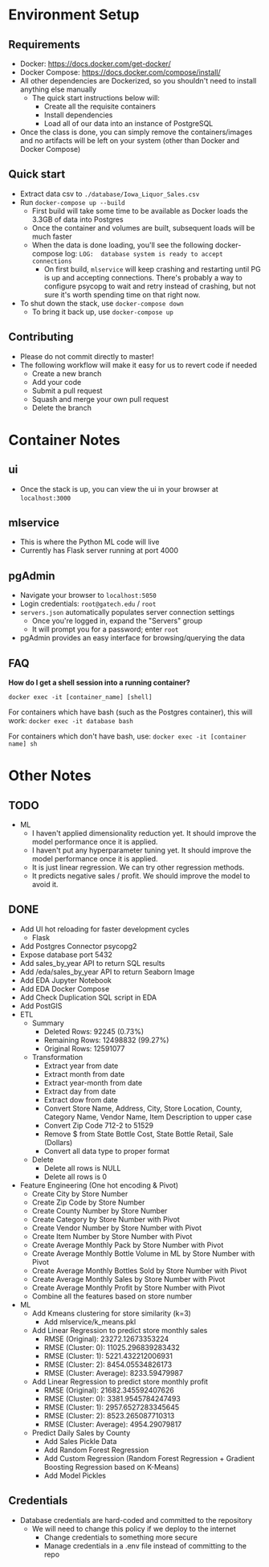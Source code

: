 # Environment Setup
## Requirements
- Docker: https://docs.docker.com/get-docker/
- Docker Compose: https://docs.docker.com/compose/install/
- All other dependencies are Dockerized, so you shouldn't need to install anything else manually
  - The quick start instructions below will:
    - Create all the requisite containers
    - Install dependencies
    - Load all of our data into an instance of PostgreSQL
- Once the class is done, you can simply remove the containers/images and no artifacts will be left on your system (other than Docker and Docker Compose)

## Quick start
- Extract data csv to `./database/Iowa_Liquor_Sales.csv`
- Run `docker-compose up --build`
  - First build will take some time to be available as Docker loads the 3.3GB of data into Postgres
  - Once the container and volumes are built, subsequent loads will be much faster
  - When the data is done loading, you'll see the following docker-compose log: `LOG:  database system is ready to accept connections`
    - On first build, `mlservice` will keep crashing and restarting until PG is up and accepting connections. There's probably a way to configure psycopg to wait and retry instead of crashing, but not sure it's worth spending time on that right now.
- To shut down the stack, use `docker-compose down`
  - To bring it back up, use `docker-compose up`

## Contributing
- Please do not commit directly to master!
- The following workflow will make it easy for us to revert code if needed
  - Create a new branch
  - Add your code
  - Submit a pull request
  - Squash and merge your own pull request
  - Delete the branch

# Container Notes

## ui
- Once the stack is up, you can view the ui in your browser at `localhost:3000`

## mlservice
- This is where the Python ML code will live
- Currently has Flask server running at port 4000

## pgAdmin
- Navigate your browser to `localhost:5050`
- Login credentials: `root@gatech.edu` / `root`
- `servers.json` automatically populates server connection settings
  - Once you're logged in, expand the "Servers" group
  - It will prompt you for a password; enter `root`
- pgAdmin provides an easy interface for browsing/querying the data

## FAQ

**How do I get a shell session into a running container?**

`docker exec -it [container_name] [shell]`

For containers which have bash (such as the Postgres container), this will work:
`docker exec -it database bash`

For containers which don't have bash, use:
`docker exec -it [container name] sh`

# Other Notes

## TODO
- ML
  - I haven't applied dimensionality reduction yet. It should improve the model performance once it is applied.
  - I haven't put any hyperparameter tuning yet.  It should improve the model performance once it is applied.
  - It is just linear regression. We can try other regression methods.
  - It predicts negative sales / profit. We should improve the model to avoid it.

## DONE
- Add UI hot reloading for faster development cycles
  - Flask
- Add Postgres Connector psycopg2
- Expose database port 5432
- Add sales_by_year API to return SQL results
- Add /eda/sales_by_year API to return Seaborn Image
- Add EDA Jupyter Notebook
- Add EDA Docker Compose
- Add Check Duplication SQL script in EDA
- Add PostGIS
- ETL
  - Summary
    - Deleted Rows: 92245 (0.73%)
    - Remaining Rows: 12498832 (99.27%)
    - Original Rows: 12591077
  - Transformation
    - Extract year from date
    - Extract month from date
    - Extract year-month from date
    - Extract day from date
    - Extract dow from date
    - Convert Store Name, Address, City, Store Location, County, Category Name, Vendor Name, Item Description to upper case
    - Convert Zip Code 712-2 to 51529
    - Remove $ from State Bottle Cost, State Bottle Retail, Sale (Dollars)
    - Convert all data type to proper format
  - Delete
    - Delete all rows is NULL
    - Delete all rows is 0
- Feature Engineering (One hot encoding & Pivot)
  - Create City by Store Number
  - Create Zip Code by Store Number
  - Create County Number by Store Number
  - Create Category by Store Number with Pivot
  - Create Vendor Number by Store Number with Pivot
  - Create Item Number by Store Number with Pivot
  - Create Average Monthly Pack by Store Number with Pivot
  - Create Average Monthly Bottle Volume in ML by Store Number with Pivot
  - Create Average Monthly Bottles Sold by Store Number with Pivot
  - Create Average Monthly Sales by Store Number with Pivot
  - Create Average Monthly Profit by Store Number with Pivot
  - Combine all the features based on store number
- ML
  - Add Kmeans clustering for store similarity (k=3)
    - Add mlservice/k_means.pkl
  - Add Linear Regression to predict store monthly sales
    - RMSE (Original): 23272.12673353224
    - RMSE (Cluster: 0): 11025.296839283432
    - RMSE (Cluster: 1): 5221.432212006931
    - RMSE (Cluster: 2): 8454.05534826173
    - RMSE (Cluster: Average): 8233.59479987
  - Add Linear Regression to predict store monthly profit
    - RMSE (Original): 21682.345592407626
    - RMSE (Cluster: 0): 3381.9545784247493
    - RMSE (Cluster: 1): 2957.6527283345645
    - RMSE (Cluster: 2): 8523.265087710313
    - RMSE (Cluster: Average): 4954.29079817
  - Predict Daily Sales by County
    - Add Sales Pickle Data
    - Add Random Forest Regression
    - Add Custom Regression (Random Forest Regression + Gradient Boosting Regression based on K-Means)
    - Add Model Pickles

## Credentials
- Database credentials are hard-coded and committed to the repository
  - We will need to change this policy if we deploy to the internet
    - Change credentials to something more secure
    - Manage credentials in a .env file instead of committing to the repo
